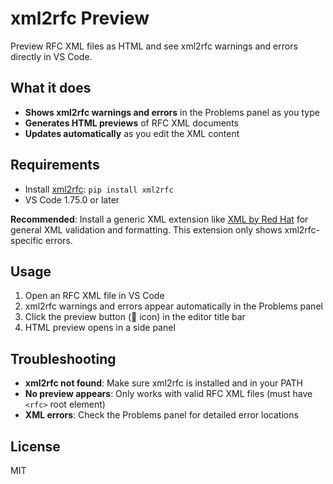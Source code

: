 # xml2rfc Preview

Preview RFC XML files as HTML and see xml2rfc warnings and errors directly in VS
Code.

## What it does

- **Shows xml2rfc warnings and errors** in the Problems panel as you type
- **Generates HTML previews** of RFC XML documents
- **Updates automatically** as you edit the XML content

## Requirements

- Install [xml2rfc](https://pypi.org/project/xml2rfc/): `pip install xml2rfc`
- VS Code 1.75.0 or later

**Recommended**: Install a generic XML extension like
[XML by Red Hat](https://marketplace.visualstudio.com/items?itemName=redhat.vscode-xml)
for general XML validation and formatting. This extension only shows
xml2rfc-specific errors.

## Usage

1. Open an RFC XML file in VS Code
2. xml2rfc warnings and errors appear automatically in the Problems panel
3. Click the preview button (📄 icon) in the editor title bar
4. HTML preview opens in a side panel

## Troubleshooting

- **xml2rfc not found**: Make sure xml2rfc is installed and in your PATH
- **No preview appears**: Only works with valid RFC XML files (must have `<rfc>`
  root element)
- **XML errors**: Check the Problems panel for detailed error locations

## License

MIT
